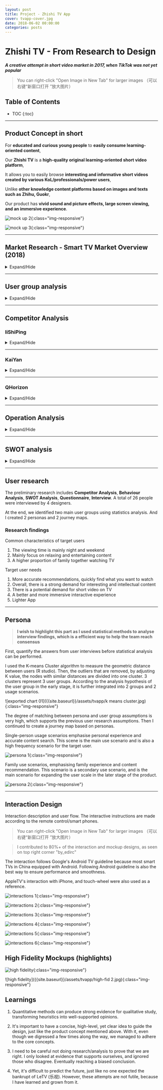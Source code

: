 ```yaml
---
layout: post
title: Project - Zhishi TV App
cover: tvapp-cover.jpg
date: 2018-06-02 00:00:00
categories: posts
---
```


# Zhishi TV - From Research to Design
***A creative attempt in short video market in 2017, when TikTok was not yet popular***
<br>

> You can right-click "Open Image in New Tab" for larger images
（可以右键“新窗口打开 ”放大图片）


## Table of Contents
* TOC
{:toc}
---

## Product Concept in short

For **educated and curious young people** to **easily consume learning-oriented content**,

Our **Zhishi TV** is a **high-quality original learning-oriented short video platform**,

It allows you to easily browse **interesting and informative short videos created by various KoL/professionals/power users**,

Unlike **other knowledge content platforms based on images and texts such as Zhihu, Guokr**,

Our product has **vivid sound and picture effects, large screen viewing, and an immersive experience**.

![mock up 2]({{site.baseurl}}/assets/tvapp/mockup2.jpg){:class="img-responsive"}

![mock up 3]({{site.baseurl}}/assets/tvapp/mockup3.jpg){:class="img-responsive"}

---

## Market Research - Smart TV Market Overview (2018)
<details markdown="1">

<summary>
Expand/Hide
</summary>

**Market trend**

- **Apple TV is not available in China, and unlikely to become available anytime soon.**

- The smart TV market has a relatively large user base and is still growing rapidly at this stage (total number of smart TV users: 148 million units were activated at the end of 2017, 2018 Q1 ownership growth rate was 6%, and activation volume growth rate was 11%.

![TV Market]({{site.baseurl}}/assets/tvapp/tvmarket trend.png){:class="img-responsive"}

  - There is no popular first-party (content producer) App in China, such as Netflix, BBC (BBC iPlayer), HBO GO, etc. Moreover, in foreign markets, most TV apps with high downloads and huge revenue are supported by strong content. For example, the main content of YouTube is UGC, while Netflix, BBC, and HBO are PGC+IP (original series/movies).

**User Usage**
- The average user usage time is 4-5 hours a day, light users mainly use it at night, and heavy users will use it all day during the day. Holidays will be more active.

![TV Market]({{site.baseurl}}/assets/tvapp/tvmarket netflix.jpeg){:class="img-responsive"}

**User Portrait**
  - The majority part of the users was born in the 80s and 90s. The family structure is dominated by singles and small nuclear families with up to three members. There are more users in east China.

**Overview of video-on-demand app on TV**
  - Video-on-demand is one of the most important user demands. Among them, entertainment content such as films, series, and celebrity shows are most popular. They account for more than half of total TV app downloads. Among top 100 on-demand apps in Dangbei Market are content-mixed platforms. The top 10 tend to be TV versions of their mobile apps (Tencent, iQiyi, Youku, etc.).

**Short video app overview**
  - The user base of short video TV apps is still relatively small (on mobile this number is increasing rapidly). This type of app mainly focuses on vertical content, most being news and sports content. There are also some popular TV apps focusing on games and anime. Fitness-based video apps have also gained popularity, such as sports, yoga, and dancing. **Learning-oriented video apps are mainly about pre-school education.**

**TV App Market Overview**
  - It's totally chaotic. The mainstream app download markets include Xiaomi TV App Store, Aliyun App Market, Chipper Market, Dangbei Market, Sofa Manager, etc. The markets of Xiaomi and Ali are more mature but are limited to certain manufacturers. You can find hundreds of bad-quality apps, and even malware apps in these markets.

  - The design of most apps is still in the exploratory stage, and there is no consistent experience. Different apps tend to have different interaction modes/remote layouts, resulting in a steep learning curve for new users.

**Summary**
  - The Smart TV market has a huge user base, rapid growth, long user consumption time, and concentrated user behaviour. This market has important strategic significance for the long-term development of video distribution/production.

  - At present, the backbone of large-screen Internet users is the 26-35 year-olds in economically developed provinces, which basically coincides with the target users of our knowledge-based short video app.

  - The consumption of video content on the big screen is still dominated by entertainment content such as film, series, and celebrity shows, while short video apps are relatively less consumed.

  - The market segment of short knowledge videos is still a blue ocean, but it also means that the market needs to be cultivated with high-quality content, fresh and easy-to-use interactive experience, and time.

  - Most of the existing video content on the big screen is produced by the professionals (film, series, celebrity show production companies). This means that large-screen TV users have high expectations for the quality of content on this platform.

  - Therefore, to focus on learning-oriented short videos, we must provide high-quality content, instead of going for "quantity no quality".

</details>

---

## User group analysis

<details markdown="1">

<summary>
Expand/Hide
</summary>

We started interviews with families and friends. As part of user research. we created assumptions based on our life experience, and talk to colleagues, families and friends.

### Assumption 1: New grads to workplace

**Expectations on TV APP**
- Better user experience and interaction on TV
- More comprehensive, richer and higher quality video content
- Hope that the production is professional, more "real stuff", less mass-produced content
- More accurate recommendations, quickly find what you want to watch
- Innovative mini-game, but nothing too heavy like video games
- good for family sharing

**User Purpose**
- learn something, and fulfil curiosity
- Realise what I want to watch with accurate recommendations
- To kill time, it is best to have an continuous experience, so don't be too short (>10min)

**User Pain Points**
- It is generally reported that TV interactive is inconvenient, video control is difficult, searching is difficult
- Too many ads
- I won't even remember to turn on my TV
- Interaction is inconsistent from TV to mobile app

**Usage scenarios**
- Evening after work, and leisure time on weekends
- Connect to a computer to watch movies, TV series, etc. (especially foreign movies and TV series that are not available on domestic video platforms) (pirate)
- Connect to game consoles

**Design opportunities**

- Like MasterClass, learning and studying videos are can be combined with celebrities, such as Zhou Yiwei, Zhang Yi and other famous actors talking about acting. Luo Ji Thinking and Round Table School focus on thinking methodologies, and Readers focuses on reading and fictions. They are targets we aim, and can be distributed to specific user division in our TV app.

- From another perspective, users' needs may arise on a certain occasion. For example, before travelling, users tend to have high demands for destinations and guides. For fitness, please refer to celebrities' fitness training videos, etc.

- The interaction should be consistent with mobile apps, or even use the smartphone as a remote

**Summary**

- **This part of the population is a strong part of potential user groups, and key profit contributor. They have high expectations for TV APP and high willingness to use it**

---

### Hypothesis 2: Married and owns an apartment

**User Traits**
This kind of people will watch TV more frequently with family.

Typical scenes include watching dramas with their loved ones; watching movies; watching cartoons with children, watching news with the elderly, etc.

The role acts as a link between family members, the content format is more suitable for multiple people to watch, meaning mainly entertainment content such as movies and TV shows

**User Purpose**
- They hope that TV can have more content suitable for family viewing, and they are willing to pay for family viewing needs
- Interested in knowledge-based short videos, but hope that the content has enough highlights and differences. Also need opinion leaders who they can follow.
- The duration is considered to be at least 20 minutes, otherwise they feel a lack of depth

**Usage scenarios**
- Mainly night and weekend. One single watch time is longer and but also depends on the content
- The frequency of watching TV alone is low, and the content is mostly relaxed and entertaining

**User Pain Points**
- Not much TV content suitable for family viewing
- Too much attention taken by smartphones, it would be horrible if everyone in the family does that
- Interesting resources are hard to find, and certain content are somewhat restricted
- The control of the TV is not very smart
- High-quality knowledge videos are rare to find on TV

**Possible Solution**
- Use machine learning to push content users are interested in
- Use formats that are more in line with the rhythm of modern people (Shorter, leaves space for audience to think)
- Make TV apps lightweight, focused on a specific area of topics. Not flooded by too much options
- Use smartphone to control TV apps and extend mobile app beyond a remote

**Design opportunities**
- Highlight the interactivity of the family, such as videos for children to teach and play, suitable for TV watching
- Align smartphone and TV apps

**Summary**
- **Overall, this is our main user group**
- **This part of the population is basically the same as our user positioning. The main variable appears as family, but we mainly focus on the first- and second-tier city young families, whose members tend to fit within our content taste.**

- **The key is how to make a difference in content, and whether we have delightful surprises in user experience**

### Hypothesis 3: Those who live with their parents

**User Traits**
- For such users, watching TV is an important way for them to accompany their parents, so the content selection and usage habits of TV will be based on the wishes of their parents. When they need to watch the content they are interested in, they usually choose to watch it on a mobile phone, ipad or computer

**Usage scenarios**
- Dinner time on weekdays, about half an hour each time. The content to watch is usually news, sports events, CCTV documentaries, variety shows, etc. Commonly used TV on-demand functions
- 2-3 hours at a time on weekends to watch movies and variety shows. If the TV system itself does not provide a rich variety of movies and TV shows, they will use their mobile phones to search for relevant content, and then cast to the TV screen to watch
- Most of the time they will watch with parents, and the content to watch is mainly based on the choice of the parents

**Demand for fun learning-oriented video content**
- Most users themselves have the habit of watching interesting knowledge videos. They tend to like well-made content with fun life hacks
- They are willing to pay long-term attention to the learning-oriented video producers they follow. If the content meets their interests, they are also willing to pay.
- For celebrity-related knowledge content, they are more curious about the sharing of professional fields such as actors and singers, but are not interested in traditional programs on gossips
- The vast majority of users now watch this type of content on mobile

**Needs for knowledge-based interactive games (e.g.Brain Kings)**
- The users interviewed are all interested in this type of game. They have spent a week or two playing the Brain Kings on WeChat. They are more interested in the way of competitive ranking and are willing to continue to invest time in order to improve their ranking.

**User Pain Points**
- The standard TV set-top box has few interesting resources, and it is difficult to download apps
- Nowadays smart TVs and boxes have too many remotes
- TV OS is slow

**Possible Solution**
- Pay attention to the simplicity and ease of use, consider using mobile phones to reduce the difficulty of interaction

**Summary**
- **The content and methods of smart TV consumption of such users are based on the wishes of their parents. However, they themselves have a demand for knowledge-based interesting videos. If the content is appropriate, they may be able to guide their parents to watch them together. It is recommended as a secondary target user group. **
- **This group has higher requirements for the quality of APP**

</details>

---


## Competitor Analysis

### liShiPing

<details markdown="1">

<summary>
Expand/Hide
</summary>

**Type of competition: Indirect**

**Product Positioning**
  - A consulting short video app platform that has a wealth of self-made short video content resources and meets the tastes of young people
  - slogan: Make the best short information video
  - Target users: young people who need high-quality short videos and photographers who are keen to record stories around them

**Product Features**
  - You can choose different tags to customize the video content according to your interests
  - High-quality and rich content, clear classification, including multiple types, ranging from 30 seconds to three minutes
  - Able to watch live broadcast
  - They encouraging everyone to become a photographer and publish the story they saw

**Structure**
  ![梨视频功能结构图]({{site.baseurl}}/assets/tvapp/lishiping.png){:class="img-responsive"}

**Interaction/Visual**
  - Mainly white, with yellow accents, the design style is simple and lively, not overwhelming, and it sets off the rich colors of the short video cover image.
  - The exclusive video playback interface is equipped with the theme color of LiShiPing-yellow and white text to assist in explaining the basic situation of the video, as well as some expressions that interact with the video content, which fully reflects the intention of production, so users have formed a sense of series, which has a higher degree of recognition.
  - The video is presented in a waterfall stream, and the recommended video pictures on the homepage use a large proportion for dynamic effects, which can effectively attract users’ attention and increase clicks
- Most of the videos are in horizontal version, click the play button and it plays with no delay. A small number of vertical videos will automatically fill the screen, the experience is very smooth

**Content**
  - High-quality and rich content, clear classification, a large number of original videos, including a variety of social, technological, entertainment and other types, ranging from 30 seconds to three minutes, and a large amount of live content that's longer than 100 minutes

**Conclusion**
  - We cannot provide content as rich as LiShiPing, but more focused on the knowledge-based and interesting content shared by celebrities
  - LiShiPing's news reporting function is a good reference point for our products, because the product is also oriented to PGC producers. With this function, we can rely on the TV platform to obtain greater exposure, increase the visibility of the author and the app platform to achieve a win-win situation.
  - LiShiPing's design and details of its video playback interface is very worth learning. With the help of the TV platform, the emotion and experience are boosted due to large screen size

</details>

---

### KaiYan
<details markdown="1">

<summary>
Expand/Hide
</summary>

**Type of competition: Indirect**

**Product Positioning**
  - Recommended platform for high-quality HD short videos
  - Slogen: Open your eyes with daily video recommendations,

**Target users**
  - Young users who need high-quality short videos, and PGC creators with professional background knowledge who need to show their works and find creative inspiration.

**Advantage**
  - Content: The overall quality is high, and technology and operation methods are used to achieve effective screening.
  - Product: The structure is clear, the vision is refreshing, and it gives a strong sense of quality.
  - User: word-of-mouth communication, high user loyalty.

**Disadvantages**
  - The playback format, content, and video length, to a certain extent, cause users to be less sticky
  - The strength of entertainment short videos such as Douyin has diverted users to a certain extent.

**Product Features**
  - Recommend five short videos daily
  - Find short videos by category
  - Search by video, author, user and tag
  - Follow quality authors and get their latest videos in time
  - Comment section to share thoughts and feelings
  - Become an author and publish your own creative video
  - Cache video, watch offline

**Structure**
![开眼功能结构图]({{site.baseurl}}/assets/tvapp/kaiyan.png){:class="img-responsive"}

**Interaction/Visual**
- Interactive
  - The information level is flat, and the browsing content is strong.
  - The content is highly subdivided, and the tags are multi-dimensional to fit users’ viewing preferences
  - Smooth transition effects, for example: when viewing on a small screen, just pull down to close the current page, which is very convenient for one-handed operation.
  - Light function, heavy content. The functions are pure and simple, and the content is rich and high-quality, which meets the needs of current users to obtain higher-quality content in less time.
- Visual
  - The main color is black, white and gray, and the icon is a minimalist geometric shape.
  - The concise processing can just highlight the sense of quality, and the achromatic color brings out the colorful video content.
  - Large fonts, blank spaces, clear content levels.
  - The carefully curated high-quality video itself constitutes the main visual subject in the main scene, with a strong sense of immersion.

**Conclusion**
- The early content of our products will not be so rich, but one thing is clear, that is, differences and high-quality are the key points.
- Kaiyan's target users are audiences who need to watch high-quality videos, also many high-quality PGC producers. On this platform, these professional producers and creators can also display, communicate, and create inspiration. Their content and creation creates a positive and sustainable closed loop, definitely worth learning from.
- In addition to content, Kaiyan is relatively restrained in terms of functions and operations. Maybe their user traffic will not explode like Douyin, but relying on content sharing and dissemination, the number of users is stable and expected to grow.
- The comment interaction function may not be directly transferred to the TV, but the combination of mobile phone and TV may be able to collide with more interesting ways of interaction.
- Light function, heavy content, also suitable for our TV terminal.

</details>

---

### QHorizon

<details markdown="1">

<summary>
Expand/Hide
</summary>

**Type of competition: Indirect**

**Product Positioning**

- It is officially positioned as a short video interactive community sharing application on the TV side, but in fact the interaction at this stage is very limited, only likes and attention
- We position its product as [PGC + integration] short video platform

**Product Features**

- Recommend popular original content
- Play videos according to categories
- Play videos according to topics
- Recommend videos based on views
- Like the video
- Follow a topic
- Play history

**Structure**

![Q视界功能结构图]({{site.baseurl}}/assets/tvapp/qshijie.png){:class="img-responsive"}

**Interaction/Visual**
- Use black as the background color, so that the interface will be suitable in a dark environment, taking into account the night use environment of TV
- The interaction is simple and easy to understand, the UI is clean, and with play history, but lacks time information
- Like, follow, and make appointments without registration (not completed)
- No search function, category does not cover all programs,
- The style of each block is not uniform and appears messy, and there are too many details, such as alignment, color and font
- The functional structure is not clearly defined, for example, "Hot Topics" does not correspond to an obvious topic entry, and the classification label does not correspond to the information flow classification name of the main interface, causing  confusion

**Content**
- There is little original content, mainly videos collected from the Internet
- Part of the content is the trailer or promotional film of the original program, although it is short, it does not provide the audience with the entrance to watch the full version

**Conclusion**
- We can learn from its recommendation system. The history function needs to be placed in an obvious place and needs time information. Classification needs to be concise and clear

</details>

---

## Operation Analysis
<details markdown="1">

<summary>
Expand/Hide
</summary>

**"Content is King"**

- Video TV apps must include sufficient content, from movies, celebrity shows, TV series, documentaries and other forms of content
- TV apps need to stay advantageous in film and television procurement, such as iQiyi's, Netflix's, Hulu's original series.
- Have original PGC, clear classification, and of course content quality

**Distribution Channel**

- Cooperate with TV manufacturers to acquire original users and expand app installations

**Refined operation-user tag management**

- In an era driven by refined operations, the basis of refined operations is to understand users and what they want, thereby improving operational efficiency
- User tags are the tagging of user information. In simple terms, they use some strong general vocabulary to describe or describe user characteristics, interests and hobbies
- After the user tag management system is set up, it means that the user portrait has been formed. The operation cooperates with the user information tag to group users with similar tags into a group, and conduct more flexible and targeted marketing activities for them

**Recommendation Mechanism**

- Through big data and recommendation engine, recommend different content to users who may be interested in them
- You can refer to YouTube's automatic playlist system to make users interested in watching continuously
- Recommend programs through program ranking, guess what you like, friends watching, and interactive games
- The user can subscribe to a certain author or column. After he subscribes, any updated information or broadcast information will be notified to the user in real time to increase the viewing time of his startup

**Activity**
- Increase the enthusiasm of users to pay through preferential activities and member promotions
- Promotion and promotion through festival activities 

</details>

---

## SWOT analysis

<details markdown="1">

<summary>
Expand/Hide
</summary>

***S***
- The positioning of our product is unique, with few direct competitors
- There is original PGC to attract audience
- Informative topics cater to the needs of specific audience groups
- Knowledge-based topics are more consistent with TV use scenarios (relaxation, willingness to listen, longer free time, no frequent operation and interaction)
- Focus on vertical content, no need to search for interesting topics
- Add interesting interactive experience between programs, highlighting the concept of family interaction

***W***
- Using the app as the entrance will cause some potential users (interested but not strong) to leave, because they needs to go through 3 steps: searching, installing, and learning to use our TV app
- Slow update of original content
- Compared with the mobile and the web, TV has a disadvantage in the form of short videos, because short videos are more suitable for occupying fragmented time, so watching short videos on mobile terminals is more popular

***O***
- Different from foreign markets, the China market does not have a dominant broadcasting platform (YouTube, Podcast) for intellectual content. Small but sophisticated brands such as "Logical Thinking", "Creative Agency", "Zhihu Live" tend to avoid expansion to TV. The audience would have high acceptance
- Because the content is focused, there are fewer core functions and fewer restrictions, so you have the opportunity to develop a more beautiful UI and convenient interaction than similar apps

***T***
- Large platforms such as Tencent Video, iQiyi, and Youku also have knowledge topics and will seize a portion of the market
- PGC producers may choose multiple platforms to publish content at the same time
- The amount of exclusive content depends on the competitiveness of the platform, and the initial update speed may be too slow

</details>

---

## User research

The preliminary research includes **Competitor Analysis**, **Behaviour Analysis**, **SWOT Analysis**, **Questionnaire**, **Interview**. A total of 26 people were interviewed by 4 designers.

At the end, we identified two main user groups using statistics analysis. And I created 2 personas and 2 journey maps.

### Research findings
Common characteristics of target users
1. The viewing time is mainly night and weekend
1. Mainly focus on relaxing and entertaining content
1. A higher proportion of family together watching TV

Target user needs
1. More accurate recommendations, quickly find what you want to watch
1. Overall, there is a strong demand for interesting and intellectual content
1. There is a potential demand for short video on TV
1. A better and more immersive interactive experience
1. Lighter App

---

## Persona

> **I wish to highlight this part as I used statistical methods to analyse interview findings, which is a efficient way to help the team reach consensus**

First, quantify the answers from user interviews before statistical analysis can be performed.

I used the K-means Cluster algorithm to measure the geometric distance between users (R studio). Then, the outliers that are removed, by adjusting K value, the nodes with similar distances are divided into one cluster. 3 clusters represent 3 user groups. According to the analysis hypothesis of the user group in the early stage, it is further integrated into 2 groups and 2 usage scenarios.

![exported chart 01]({{site.baseurl}}/assets/tvapp/k means cluster.jpg){:class="img-responsive"}

The degree of matching between persona and user group assumptions is very high, which supports the previous user research assumptions. Then I continued to create a journey map based on personas.

Single-person usage scenarios emphasise personal experience and accurate content search. This scene is the main use scenario and is also a high frequency scenario for the target user.

![persona 1]({{site.baseurl}}/assets/tvapp/persona-1.png){:class="img-responsive"}

Family use scenarios, emphasising family experience and content recommendation. This scenario is a secondary use scenario, and is the main scenario for expanding the user scale in the later stage of the product.

![persona 2]({{site.baseurl}}/assets/tvapp/persona-2.png){:class="img-responsive"}

---

## Interaction Design
Interaction description and user flow. The interactive instructions are made according to the remote control/smart phones.
> You can right-click "Open Image in New Tab" for larger images
（可以右键“新窗口打开 ”放大图片）

> I contributed to 80%+ of the interaction and mockup designs, as seen on top right corner "by_edirc"

The interaction follows Google's Android TV guideline because most smart TVs in China equipped with Android. Following Android guideline is also the best way to ensure performance and smoothness.

AppleTV's interaction with iPhone, and touch-wheel  were also used as a reference.

![interactions 1]({{site.baseurl}}/assets/tvapp/interactions-1.png){:class="img-responsive"}

![interactions 2]({{site.baseurl}}/assets/tvapp/interactions-2.png){:class="img-responsive"}

![interactions 3]({{site.baseurl}}/assets/tvapp/interactions-3.png){:class="img-responsive"}

![interactions 4]({{site.baseurl}}/assets/tvapp/interactions-4.png){:class="img-responsive"}

![interactions 5]({{site.baseurl}}/assets/tvapp/interactions-5.png){:class="img-responsive"}

![interactions 6]({{site.baseurl}}/assets/tvapp/interactions-6.png){:class="img-responsive"}


## High Fidelity Mockups (highlights)

  ![high fidelity]({{site.baseurl}}/assets/tvapp/high-fid.jpg){:class="img-responsive"}

  ![high fidelity]({{site.baseurl}}/assets/tvapp/high-fid 2.jpg){:class="img-responsive"}

## Learnings

1. Quantitative methods can produce strong evidence for qualitative study, transforming heuristics into well-supported opinions.

1. It's important to have a concise, high-level, yet clear idea to guide the design, just  like the product concept mentioned above. With it, even though we digressed a few times along the way, we managed to adhere to the core concepts.

1. I need to be careful not doing research/analysis to prove that we are right. I only looked at evidence that supports ourselves, and ignored those who disagree. Eventually reaching a biased conclusion.

1. Yet, it's difficult to predict the future, just like no one expected the bankrupt of LeTV (乐视). However, these attempts are not futile, because I have learned and grown from it.
